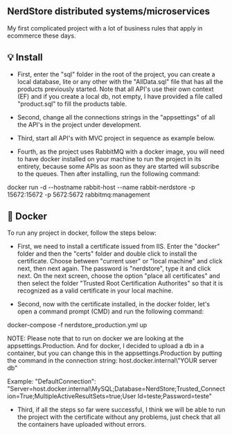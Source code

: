 ## NerdStore distributed systems/microservices

My first complicated project with a lot of business rules that apply in ecommerce these days.

## :bulb: Install

- First, enter the "sql" folder in the root of the project, you can create a local database, lite or any other with the "AllData.sql" file that has all the products previously started.
Note that all API's use their own context (EF) and if you create a local db, not empty, I have provided a file called "product.sql" to fill the products table.

- Second, change all the connections strings in the "appsettings" of all the API's in the project under development.

- Third, start all API's with MVC project in sequence as example below.

- Fourth, as the project uses RabbitMQ with a docker image, you will need to have docker installed on your machine to run the project in its entirety, because some APIs as soon as they are started will subscribe to the queues. Then after installing, run the following command:

docker run -d --hostname rabbit-host --name rabbit-nerdstore -p 15672:15672 -p 5672:5672 rabbitmq:management

## :whale: Docker

To run any project in docker, follow the steps below:

- First, we need to install a certificate issued from IIS.
Enter the "docker" folder and then the "certs" folder and double click to install the certificate.
Choose between "current user" or "local machine" and click next, then next again. The password is "nerdstore", 
type it and click next. On the next screen, choose the option "place all certificates" and then select the folder 
"Trusted Root Certification Authorites" so that it is recognized as a valid certificate in your local machine.

- Second, now with the certificate installed, in the docker folder, let's open a command prompt (CMD) and run the following command:

docker-compose -f nerdstore_production.yml up 

NOTE: Please note that to run on docker we are looking at the appsettings.Production. And for docker, I decided to upload a db in a container, but you can change this in the appsettings.Production by putting the command in the connection string: host.docker.internal\\"YOUR server db"

Example: "DefaultConnection": "Server=host.docker.internal\\MySQL;Database=NerdStore;Trusted_Connection=True;MultipleActiveResultSets=true;User Id=teste;Password=teste"

- Third, if all the steps so far were successful, I think we will be able to run the project with the certificate without any problems, just check that all the containers have uploaded without errors.

